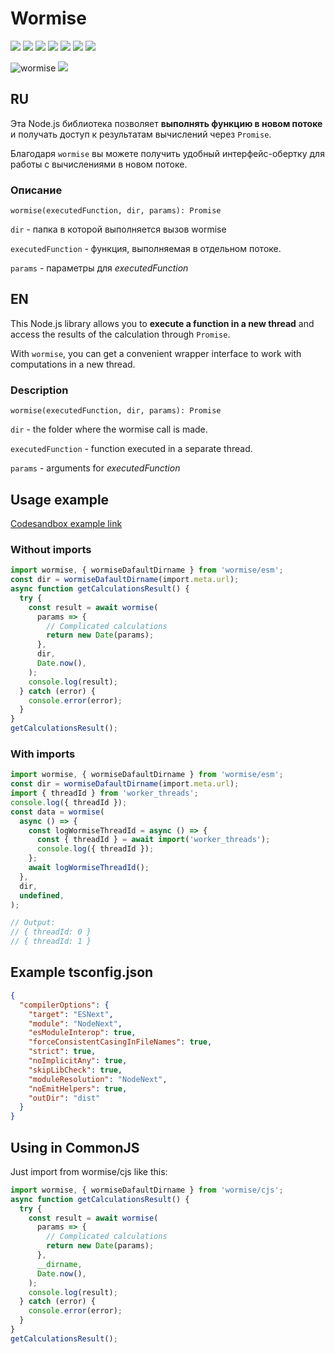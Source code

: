 # Wormise

![](https://img.shields.io/bundlephobia/minzip/wormise) [![](https://img.shields.io/npm/v/wormise)](https://www.npmjs.com/package/wormise) [![](https://img.shields.io/badge/npm_i_wormise-blue)](https://www.npmjs.com/package/wormise) [![](https://img.shields.io/github/stars/AlexC-ux/wormise)](https://github.com/AlexC-ux/wormise) ![](https://img.shields.io/npm/dm/wormise) ![](https://img.shields.io/hackage-deps/v/wormise) ![](https://github.com/AlexC-ux/wormise/actions/workflows/wf-testing.yml/badge.svg?branch=main)

![wormise](https://github.com/user-attachments/assets/966e0952-6afa-43f8-8329-5c888fe8077d) ![](https://mc.yandex.ru/watch/98264235)

## RU

Эта Node.js библиотека позволяет **выполнять функцию в новом потоке** и получать доступ к результатам вычислений через `Promise`.

Благодаря `wormise` вы можете получить удобный интерфейс-обертку для работы с вычислениями в новом потоке.

### Описание

`wormise(executedFunction, dir, params): Promise`

`dir` - папка в которой выполняется вызов wormise

`executedFunction` - функция, выполняемая в отдельном потоке.

`params` - параметры для _executedFunction_

## EN

This Node.js library allows you to **execute a function in a new thread** and access the results of the calculation through `Promise`.

With `wormise`, you can get a convenient wrapper interface to work with computations in a new thread.

### Description

`wormise(executedFunction, dir, params): Promise`

`dir` - the folder where the wormise call is made.

`executedFunction` - function executed in a separate thread.

`params` - arguments for _executedFunction_

## Usage example

[Codesandbox example link](https://codesandbox.io/p/devbox/wormise-example-k3z3dk?file=%2Findex.js)

### Without imports

```typescript
import wormise, { wormiseDafaultDirname } from 'wormise/esm';
const dir = wormiseDafaultDirname(import.meta.url);
async function getCalculationsResult() {
  try {
    const result = await wormise(
      params => {
        // Complicated calculations
        return new Date(params);
      },
      dir,
      Date.now(),
    );
    console.log(result);
  } catch (error) {
    console.error(error);
  }
}
getCalculationsResult();
```

### With imports

```typescript
import wormise, { wormiseDafaultDirname } from 'wormise/esm';
const dir = wormiseDafaultDirname(import.meta.url);
import { threadId } from 'worker_threads';
console.log({ threadId });
const data = wormise(
  async () => {
    const logWormiseThreadId = async () => {
      const { threadId } = await import('worker_threads');
      console.log({ threadId });
    };
    await logWormiseThreadId();
  },
  dir,
  undefined,
);

// Output:
// { threadId: 0 }
// { threadId: 1 }
```

## Example tsconfig.json

```json
{
  "compilerOptions": {
    "target": "ESNext",
    "module": "NodeNext",
    "esModuleInterop": true,
    "forceConsistentCasingInFileNames": true,
    "strict": true,
    "noImplicitAny": true,
    "skipLibCheck": true,
    "moduleResolution": "NodeNext",
    "noEmitHelpers": true,
    "outDir": "dist"
  }
}
```

## Using in CommonJS

Just import from wormise/cjs like this:

```typescript
import wormise, { wormiseDafaultDirname } from 'wormise/cjs';
async function getCalculationsResult() {
  try {
    const result = await wormise(
      params => {
        // Complicated calculations
        return new Date(params);
      },
      __dirname,
      Date.now(),
    );
    console.log(result);
  } catch (error) {
    console.error(error);
  }
}
getCalculationsResult();
```
